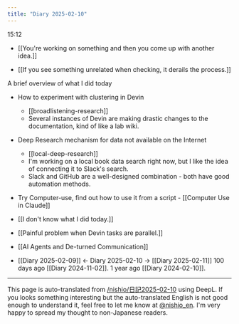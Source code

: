 ```yaml
---
title: "Diary 2025-02-10"
---
```



15:12
- [[You're working on something and then you come up with another idea.]]

- [[If you see something unrelated when checking, it derails the process.]]


A brief overview of what I did today
- How to experiment with clustering in Devin
    - [[broadlistening-research]]
    - Several instances of Devin are making drastic changes to the documentation, kind of like a lab wiki.
- Deep Research mechanism for data not available on the Internet
    - [[local-deep-research]]
    - I'm working on a local book data search right now, but I like the idea of connecting it to Slack's search.
    - Slack and GitHub are a well-designed combination - both have good automation methods.
- Try Computer-use, find out how to use it from a script
        - [[Computer Use in Claude]]

- [[I don't know what I did today.]]

- [[Painful problem when Devin tasks are parallel.]]
- [[AI Agents and De-turned Communication]]

- [[Diary 2025-02-09]] ← Diary 2025-02-10 → [[Diary 2025-02-11]]
100 days ago [[Diary 2024-11-02]].
1 year ago [[Diary 2024-02-10]].
---
This page is auto-translated from [/nishio/日記2025-02-10](https://scrapbox.io/nishio/日記2025-02-10) using DeepL. If you looks something interesting but the auto-translated English is not good enough to understand it, feel free to let me know at [@nishio_en](https://twitter.com/nishio_en). I'm very happy to spread my thought to non-Japanese readers.